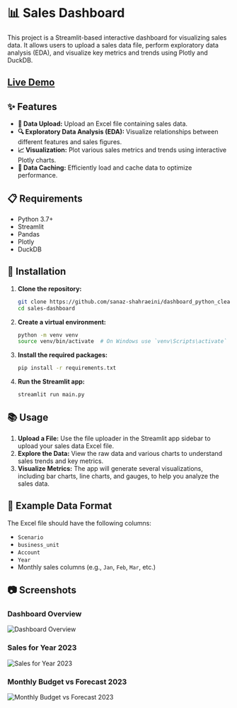 # 📊 Sales Dashboard

This project is a Streamlit-based interactive dashboard for visualizing sales data. It allows users to upload a sales data file, perform exploratory data analysis (EDA), and visualize key metrics and trends using Plotly and DuckDB.
## <a href="https://pydashboard.streamlit.app/" target="_blank">Live Demo </a>
## ✨ Features

- **📂 Data Upload:** Upload an Excel file containing sales data.
- **🔍 Exploratory Data Analysis (EDA):** Visualize relationships between different features and sales figures.
- **📈 Visualization:** Plot various sales metrics and trends using interactive Plotly charts.
- **💾 Data Caching:** Efficiently load and cache data to optimize performance.

## 📋 Requirements

- Python 3.7+
- Streamlit
- Pandas
- Plotly
- DuckDB

## 🚀 Installation

1. **Clone the repository:**

    ```sh
    git clone https://github.com/sanaz-shahraeini/dashboard_python_cleandata
    cd sales-dashboard
    ```

2. **Create a virtual environment:**

    ```sh
    python -m venv venv
    source venv/bin/activate  # On Windows use `venv\Scripts\activate`
    ```

3. **Install the required packages:**

    ```sh
    pip install -r requirements.txt
    ```

4. **Run the Streamlit app:**

    ```sh
    streamlit run main.py
    ```

## 📚 Usage

1. **Upload a File:** Use the file uploader in the Streamlit app sidebar to upload your sales data Excel file.
2. **Explore the Data:** View the raw data and various charts to understand sales trends and key metrics.
3. **Visualize Metrics:** The app will generate several visualizations, including bar charts, line charts, and gauges, to help you analyze the sales data.

## 📝 Example Data Format

The Excel file should have the following columns:

- `Scenario`
- `business_unit`
- `Account`
- `Year`
- Monthly sales columns (e.g., `Jan`, `Feb`, `Mar`, etc.)

## 📷 Screenshots

### Dashboard Overview

![Dashboard Overview](./images/dashboard_overview.png)

### Sales for Year 2023

![Sales for Year 2023](./images/sales_2023.png)

### Monthly Budget vs Forecast 2023

![Monthly Budget vs Forecast 2023](./images/monthly_budget_vs_forecast_2023.png)
